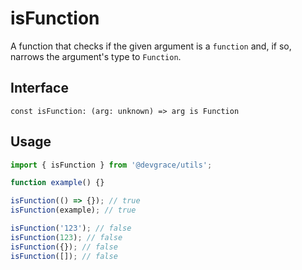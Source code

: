 # isFunction

A function that checks if the given argument is a `function` and, if so, narrows the argument's type to `Function`.
<br />

## Interface
```tsx title="typescript"
const isFunction: (arg: unknown) => arg is Function
```

## Usage
```ts
import { isFunction } from '@devgrace/utils';

function example() {}

isFunction(() => {}); // true
isFunction(example); // true

isFunction('123'); // false
isFunction(123); // false
isFunction({}); // false
isFunction([]); // false
```
